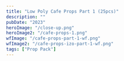 ```yaml
---
title: "Low Poly Cafe Props Part 1 (25pcs)"
description: ""
pubDate: "2023"
heroImage: "/close-up.png"
heroImage2: "/cafe-props-1.png"
wfImage: "/cafe-props-part-1-wf.png"
wfImage2: "/cafe-props-izo-part-1-wf.png"
tags: ["Prop Pack"]
---
```

